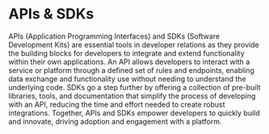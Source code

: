 # APIs & SDKs

APIs (Application Programming Interfaces) and SDKs (Software Development Kits) are essential tools in developer relations as they provide the building blocks for developers to integrate and extend functionality within their own applications. An API allows developers to interact with a service or platform through a defined set of rules and endpoints, enabling data exchange and functionality use without needing to understand the underlying code. SDKs go a step further by offering a collection of pre-built libraries, tools, and documentation that simplify the process of developing with an API, reducing the time and effort needed to create robust integrations. Together, APIs and SDKs empower developers to quickly build and innovate, driving adoption and engagement with a platform.